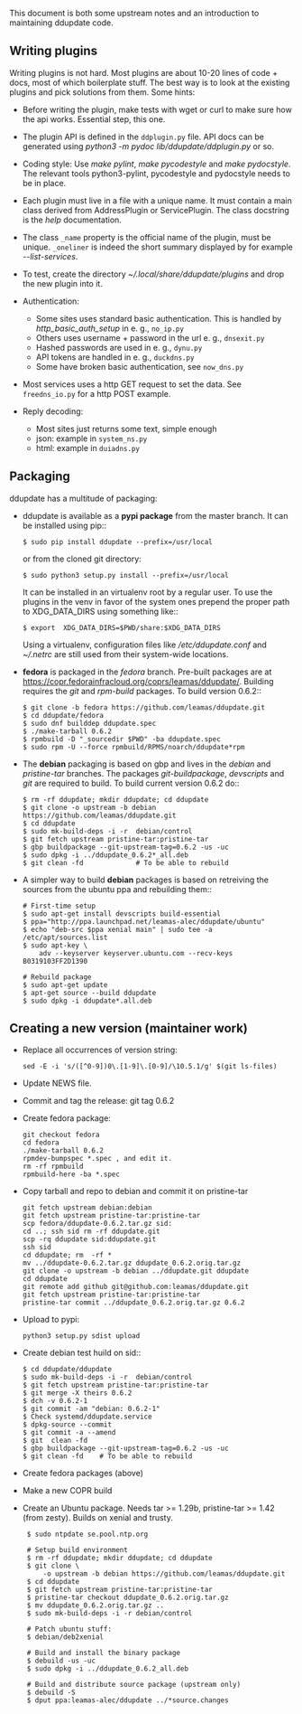 This document is both some upstream notes and an introduction to
maintaining ddupdate code.

Writing plugins
---------------

Writing plugins is not hard. Most plugins are about 10-20 lines of code +
docs, most of which boilerplate stuff. The best way is to look at the
existing plugins and pick solutions from them. Some hints:

  - Before writing the plugin, make tests with wget or curl to make
    sure how the api works. Essential step, this one.

  - The plugin API is defined in the ```ddplugin.py``` file. API docs can
    be generated using *python3 -m pydoc lib/ddupdate/ddplugin.py* or so.

  - Coding style: Use *make pylint*, *make pycodestyle* and *make pydocstyle*.
    The relevant tools python3-pylint, pycodestyle and pydocstyle needs
    to be in place.

  - Each plugin must live in a file with a unique name. It must contain a
    main class derived from AddressPlugin or ServicePlugin. The class
    docstring is the *help <plugin>* documentation.

  - The class ```_name``` property is the official name of the plugin, must
    be unique. ```_oneliner``` is indeed the short summary displayed by
    for example *--list-services*.

  - To test, create the directory *~/.local/share/ddupdate/plugins* and
    drop the new plugin into it.

  - Authentication:
      - Some sites uses standard basic authentication. This is handled
        by *http_basic_auth_setup* in e. g., ```no_ip.py```
      - Others uses username + password in the url e. g., ```dnsexit.py```
      - Hashed passwords are used in e. g., ```dynu.py```
      - API tokens are handled in e. g., ```duckdns.py```
      - Some have broken basic authentication, see ```now_dns.py```

  - Most services uses a http GET request to set the data. See
    ```freedns_io.py``` for a http POST example.

  - Reply decoding:
      - Most sites just returns some text, simple enough
      - json: example in ```system_ns.py```
      - html: example in ```duiadns.py```


Packaging
---------

ddupdate has a multitude of packaging:

  - ddupdate is available as a **pypi package** from the master branch. It
    can be installed using pip::

        $ sudo pip install ddupdate --prefix=/usr/local

    or from the cloned git directory:

        $ sudo python3 setup.py install --prefix=/usr/local

    It can be installed in an virtualenv root by a regular user. To use
    the plugins in the venv in favor of the system ones prepend the proper
    path to XDG\_DATA\_DIRS using something like::

        $ export  XDG_DATA_DIRS=$PWD/share:$XDG_DATA_DIRS

    Using a virtualenv, configuration files like */etc/ddupdate.conf* and
    *~/.netrc* are still used from their system-wide locations.

  - **fedora** is packaged in the *fedora* branch.  Pre-built packages are
    at https://copr.fedorainfracloud.org/coprs/leamas/ddupdate/. Building
    requires the *git* and *rpm-build* packages. To build version 0.6.2::

        $ git clone -b fedora https://github.com/leamas/ddupdate.git
        $ cd ddupdate/fedora
        $ sudo dnf builddep ddupdate.spec
        $ ./make-tarball 0.6.2
        $ rpmbuild -D "_sourcedir $PWD" -ba ddupdate.spec
        $ sudo rpm -U --force rpmbuild/RPMS/noarch/ddupdate*rpm

  - The **debian** packaging is based on gbp and lives in the *debian* and
    *pristine-tar* branches.  The packages *git-buildpackage*, *devscripts*
    and *git*  are required to build. To build current version 0.6.2 do::

        $ rm -rf ddupdate; mkdir ddupdate; cd ddupdate
        $ git clone -o upstream -b debian https://github.com/leamas/ddupdate.git
        $ cd ddupdate
        $ sudo mk-build-deps -i -r  debian/control
        $ git fetch upstream pristine-tar:pristine-tar
        $ gbp buildpackage --git-upstream-tag=0.6.2 -us -uc
        $ sudo dpkg -i ../ddupdate_0.6.2*_all.deb
        $ git clean -fd             # To be able to rebuild

  - A simpler way to build **debian** packages is based on retreiving the
    sources from the ubuntu ppa and rebuilding them::

        # First-time setup
        $ sudo apt-get install devscripts build-essential
        $ ppa="http://ppa.launchpad.net/leamas-alec/ddupdate/ubuntu"
        $ echo "deb-src $ppa xenial main" | sudo tee -a /etc/apt/sources.list
        $ sudo apt-key \
            adv --keyserver keyserver.ubuntu.com --recv-keys B0319103FF2D1390

        # Rebuild package
        $ sudo apt-get update
        $ apt-get source --build ddupdate
        $ sudo dpkg -i ddupdate*.all.deb

Creating a new version (maintainer work)
----------------------------------------

  - Replace all occurrences of version string:

        sed -E -i 's/([^0-9])0\.[1-9]\.[0-9]/\10.5.1/g' $(git ls-files)

  - Update NEWS file.

  - Commit and tag the release: git tag 0.6.2

  - Create fedora package:

        git checkout fedora
        cd fedora
        ./make-tarball 0.6.2
        rpmdev-bumpspec *.spec , and edit it.
        rm -rf rpmbuild
        rpmbuild-here -ba *.spec

  - Copy tarball and repo to debian and commit it on pristine-tar

        git fetch upstream debian:debian
        git fetch upstream pristine-tar:pristine-tar
        scp fedora/ddupdate-0.6.2.tar.gz sid:
        cd ..; ssh sid rm -rf ddupdate.git
        scp -rq ddupdate sid:ddupdate.git
        ssh sid
        cd ddupdate; rm  -rf *
        mv ../ddupdate-0.6.2.tar.gz ddupdate_0.6.2.orig.tar.gz
        git clone -o upstream -b debian ../ddupdate.git ddupdate
        cd ddupdate
        git remote add github git@github.com:leamas/ddupdate.git
        git fetch upstream pristine-tar:pristine-tar
        pristine-tar commit ../ddupdate_0.6.2.orig.tar.gz 0.6.2

  - Upload to pypi:

        python3 setup.py sdist upload

  - Create debian test huild on sid::

        $ cd ddupdate/ddupdate
        $ sudo mk-build-deps -i -r  debian/control
        $ git fetch upstream pristine-tar:pristine-tar
        $ git merge -X theirs 0.6.2
        $ dch -v 0.6.2-1
        $ git commit -am "debian: 0.6.2-1"
        $ Check systemd/ddupdate.service
        $ dpkg-source --commit
        $ git commit -a --amend
        $ git  clean -fd
        $ gbp buildpackage --git-upstream-tag=0.6.2 -us -uc
        $ git clean -fd    # To be able to rebuild

  - Create fedora packages (above)
  - Make a new COPR build
  - Create an Ubuntu package. Needs tar >= 1.29b, pristine-tar >= 1.42
    (from zesty). Builds on xenial and trusty.

         $ sudo ntpdate se.pool.ntp.org

         # Setup build environment
         $ rm -rf ddupdate; mkdir ddupdate; cd ddupdate
         $ git clone \
             -o upstream -b debian https://github.com/leamas/ddupdate.git
         $ cd ddupdate
         $ git fetch upstream pristine-tar:pristine-tar
         $ pristine-tar checkout ddupdate_0.6.2.orig.tar.gz
         $ mv ddupdate_0.6.2.orig.tar.gz ..
         $ sudo mk-build-deps -i -r debian/control

         # Patch ubuntu stuff:
         $ debian/deb2xenial

         # Build and install the binary package
         $ debuild -us -uc
         $ sudo dpkg -i ../ddupdate_0.6.2_all.deb

         # Build and distribute source package (upstream only)
         $ debuild -S
         $ dput ppa:leamas-alec/ddupdate ../*source.changes
